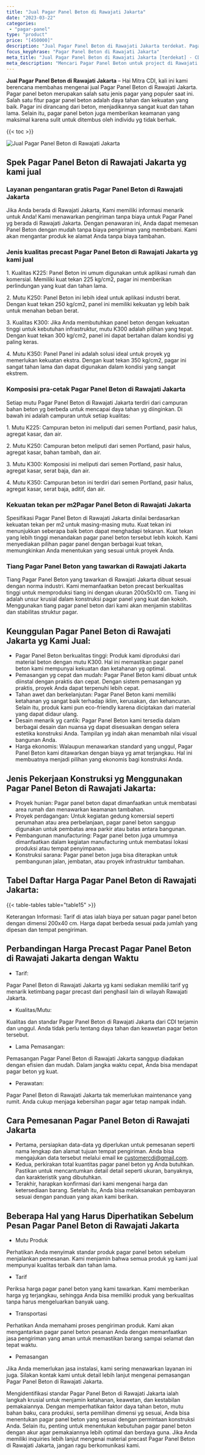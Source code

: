 ```yaml
---
title: "Jual Pagar Panel Beton di Rawajati Jakarta"
date: "2023-03-22"
categories:
 - "pagar-panel"
type: "product"
price: "[450000]"
description: "Jual Pagar Panel Beton di Rawajati Jakarta terdekat. Pagar Panel Beton ini biasanya digunakan dalam proyek pembangunan sebagai pembatas area yang tahan lama dan awet. Hubungi kami untuk informasi lebih lanjut."
focus_keyphrase: "Pagar Panel Beton di Rawajati Jakarta"
meta_title: "Jual Pagar Panel Beton di Rawajati Jakarta [terdekat] - CDI"
meta_description: "Mencari Pagar Panel Beton untuk project di Rawajati Jakarta? Kami menawarkan Pagar Panel Beton berkualitas untuk pagar lahan. Dapatkan penawaran terbaik sekarang."
---
```


**Jual Pagar Panel Beton di Rawajati Jakarta** – Hai Mitra CDI, kali ini kami berencana membahas mengenai jual Pagar Panel Beton di Rawajati Jakarta. Pagar panel beton merupakan salah satu jenis pagar yang populer saat ini. Salah satu fitur pagar panel beton adalah daya tahan dan kekuatan yang baik. Pagar ini dirancang dari beton, menjadikannya sangat kuat dan tahan lama. Selain itu, pagar panel beton juga memberikan keamanan yang maksimal karena sulit untuk ditembus oleh individu yg tidak berhak.

{{< toc >}}

![Jual Pagar Panel Beton di Rawajati Jakarta](/images/pagar-panel/pagar-panel-09.jpg)

## Spek Pagar Panel Beton di Rawajati Jakarta yg kami jual

### Layanan pengantaran gratis Pagar Panel Beton di Rawajati Jakarta

Jika Anda berada di Rawajati Jakarta, Kami memiliki informasi menarik untuk Anda! Kami menawarkan pengiriman tanpa biaya untuk Pagar Panel yg berada di Rawajati Jakarta. Dengan penawaran ini, Anda dapat memesan Panel Beton dengan mudah tanpa biaya pengiriman yang membebani. Kami akan mengantar produk ke alamat Anda tanpa biaya tambahan.

### Jenis kualitas precast Pagar Panel Beton di Rawajati Jakarta yg kami jual

1\. Kualitas K225: Panel Beton ini umum digunakan untuk aplikasi rumah dan komersial. Memiliki kuat tekan 225 kg/cm2, pagar ini memberikan perlindungan yang kuat dan tahan lama.  

2\. Mutu K250: Panel Beton ini lebih ideal untuk aplikasi industri berat. Dengan kuat tekan 250 kg/cm2, panel ini memiliki kekuatan yg lebih baik untuk menahan beban berat.  

3\. Kualitas K300: Jika Anda membutuhkan panel beton dengan kekuatan tinggi untuk kebutuhan infrastruktur, mutu K300 adalah pilihan yang tepat. Dengan kuat tekan 300 kg/cm2, panel ini dapat bertahan dalam kondisi yg paling keras.  

4\. Mutu K350: Panel Panel ini adalah solusi ideal untuk proyek yg memerlukan kekuatan ekstra. Dengan kuat tekan 350 kg/cm2, pagar ini sangat tahan lama dan dapat digunakan dalam kondisi yang sangat ekstrem.

### Komposisi pra-cetak Pagar Panel Beton di Rawajati Jakarta

Setiap mutu Pagar Panel Beton di Rawajati Jakarta terdiri dari campuran bahan beton yg berbeda untuk mencapai daya tahan yg diinginkan. Di bawah ini adalah campuran untuk setiap kualitas:

1\. Mutu K225: Campuran beton ini meliputi dari semen Portland, pasir halus, agregat kasar, dan air.

2\. Mutu K250: Campuran beton meliputi dari semen Portland, pasir halus, agregat kasar, bahan tambah, dan air.

3\. Mutu K300: Komposisi ini meliputi dari semen Portland, pasir halus, agregat kasar, serat baja, dan air.

4\. Mutu K350: Campuran beton ini terdiri dari semen Portland, pasir halus, agregat kasar, serat baja, aditif, dan air.

### Kekuatan tekan per m2Pagar Panel Beton di Rawajati Jakarta

Spesifikasi Pagar Panel Beton di Rawajati Jakarta dinilai berdasarkan kekuatan tekan per m2 untuk masing-masing mutu. Kuat tekan ini menunjukkan seberapa baik beton dapat menghadapi tekanan. Kuat tekan yang lebih tinggi menandakan pagar panel beton tersebut lebih kokoh. Kami menyediakan pilihan pagar panel dengan berbagai kuat tekan, memungkinkan Anda menentukan yang sesuai untuk proyek Anda.

### Tiang Pagar Panel Beton yang tawarkan di Rawajati Jakarta

Tiang Pagar Panel Beton yang tawarkan di Rawajati Jakarta dibuat sesuai dengan norma industri. Kami memanfaatkan beton precast berkualitas tinggi untuk memproduksi tiang ini dengan ukuran 200x50x10 cm. Tiang ini adalah unsur krusial dalam konstruksi pagar panel yang kuat dan kokoh. Menggunakan tiang pagar panel beton dari kami akan menjamin stabilitas dan stabilitas struktur pagar.

## Keunggulan Pagar Panel Beton di Rawajati Jakarta yg Kami Jual:

*   Pagar Panel Beton berkualitas tinggi: Produk kami diproduksi dari material beton dengan mutu K300. Hal ini memastikan pagar panel beton kami mempunyai kekuatan dan ketahanan yg optimal.
*   Pemasangan yg cepat dan mudah: Pagar Panel Beton kami dibuat untuk diinstal dengan praktis dan cepat. Dengan sistem pemasangan yg praktis, proyek Anda dapat terpenuhi lebih cepat.
*   Tahan awet dan berkelanjutan: Pagar Panel Beton kami memiliki ketahanan yg sangat baik terhadap iklim, kerusakan, dan kehancuran. Selain itu, produk kami pun eco-friendly karena diciptakan dari material yang dapat didaur ulang.
*   Desain menarik yg cantik: Pagar Panel Beton kami tersedia dalam berbagai desain dan nuansa yg dapat disesuaikan dengan selera estetika konstruksi Anda. Tampilan yg indah akan menambah nilai visual bangunan Anda.
*   Harga ekonomis: Walaupun menawarkan standard yang unggul, Pagar Panel Beton kami ditawarkan dengan biaya yg amat terjangkau. Hal ini membuatnya menjadi pilihan yang ekonomis bagi konstruksi Anda.

## Jenis Pekerjaan Konstruksi yg Menggunakan Pagar Panel Beton di Rawajati Jakarta:

*   Proyek hunian: Pagar panel beton dapat dimanfaatkan untuk membatasi area rumah dan menawarkan keamanan tambahan.
*   Proyek perdagangan: Untuk kegiatan gedung komersial seperti perumahan atau area perbelanjaan, pagar panel beton sanggup digunakan untuk pembatas area parkir atau batas antara bangunan.
*   Pembangunan manufacturing: Pagar panel beton juga umumnya dimanfaatkan dalam kegiatan manufacturing untuk membatasi lokasi produksi atau tempat penyimpanan.
*   Konstruksi sarana: Pagar panel beton juga bisa diterapkan untuk pembangunan jalan, jembatan, atau proyek infrastruktur tambahan.

## Tabel Daftar Harga Pagar Panel Beton di Rawajati Jakarta:

{{< table-tables table="table15" >}}

Keterangan Informasi: Tarif di atas ialah biaya per satuan pagar panel beton dengan dimensi 200x40 cm. Harga dapat berbeda sesuai pada jumlah yang dipesan dan tempat pengiriman.

## Perbandingan Harga Precast Pagar Panel Beton di Rawajati Jakarta dengan Waktu

*   Tarif:

Pagar Panel Beton di Rawajati Jakarta yg kami sediakan memiliki tarif yg menarik ketimbang pagar precast dari penghasil lain di wilayah Rawajati Jakarta.
*   Kualitas/Mutu:

Kualitas dan standar Pagar Panel Beton di Rawajati Jakarta dari CDI terjamin dan unggul. Anda tidak perlu tentang daya tahan dan keawetan pagar beton tersebut.
*   Lama Pemasangan:

Pemasangan Pagar Panel Beton di Rawajati Jakarta sanggup diadakan dengan efisien dan mudah. Dalam jangka waktu cepat, Anda bisa mendapat pagar beton yg kuat.
*   Perawatan:

Pagar Panel Beton di Rawajati Jakarta tak memerlukan maintenance yang rumit. Anda cukup menjaga kebersihan pagar agar tetap nampak indah.

## Cara Pemesanan Pagar Panel Beton di Rawajati Jakarta

*   Pertama, persiapkan data-data yg diperlukan untuk pemesanan seperti nama lengkap dan alamat tujuan tempat pengiriman. Anda bisa mengajukan data tersebut melalui email ke customercdi@gmail.com.
*   Kedua, perkirakan total kuantitas pagar panel beton yg Anda butuhkan. Pastikan untuk mencantumkan detail detail seperti ukuran, banyaknya, dan karakteristik yang dibutuhkan.
*   Terakhir, harapkan konfirmasi dari kami mengenai harga dan ketersediaan barang. Setelah itu, Anda bisa melaksanakan pembayaran sesuai dengan panduan yang akan kami berikan.

## Beberapa Hal yang Harus Diperhatikan Sebelum Pesan Pagar Panel Beton di Rawajati Jakarta

*   Mutu Produk

Perhatikan Anda menyimak standar produk pagar panel beton sebelum menjalankan pemesanan. Kami menjamin bahwa semua produk yg kami jual mempunyai kualitas terbaik dan tahan lama.
*   Tarif

Periksa harga pagar panel beton yang kami tawarkan. Kami memberikan harga yg terjangkau, sehingga Anda bisa memiliki produk yang berkualitas tanpa harus mengeluarkan banyak uang.
*   Transportasi

Perhatikan Anda memahami proses pengiriman produk. Kami akan mengantarkan pagar panel beton pesanan Anda dengan memanfaatkan jasa pengiriman yang aman untuk memastikan barang sampai selamat dan tepat waktu.
*   Pemasangan

Jika Anda memerlukan jasa instalasi, kami sering menawarkan layanan ini juga. Silakan kontak kami untuk detail lebih lanjut mengenai pemasangan Pagar Panel Beton di Rawajati Jakarta.

Mengidentifikasi standar Pagar Panel Beton di Rawajati Jakarta ialah langkah krusial untuk menjamin ketahanan, keawetan, dan kestabilan pemakaiannya. Dengan memperhatikan faktor daya tahan beton, mutu bahan baku, cara produksi, serta pemilihan dimensi yg sesuai, Anda bisa menentukan pagar panel beton yang sesuai dengan permintaan konstruksi Anda. Selain itu, penting untuk menentukan kebutuhan pagar panel beton dengan akur agar pemakaiannya lebih optimal dan berdaya guna. Jika Anda memiliki inquiries lebih lanjut mengenai material precast Pagar Panel Beton di Rawajati Jakarta, jangan ragu berkomunikasi kami.